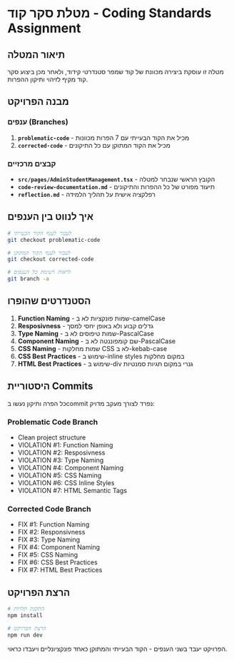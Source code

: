# מטלת סקר קוד - Coding Standards Assignment

## תיאור המטלה

מטלה זו עוסקת ביצירה מכוונת של קוד שמפר סטנדרטי קידוד, ולאחר מכן ביצוע סקר קוד מקיף לזיהוי ותיקון ההפרות.

## מבנה הפרויקט

### ענפים (Branches)

1. **`problematic-code`** - מכיל את הקוד הבעייתי עם 7 הפרות מכוונות
2. **`corrected-code`** - מכיל את הקוד המתוקן עם כל התיקונים

### קבצים מרכזיים

- **`src/pages/AdminStudentManagement.tsx`** - הקובץ הראשי שנבחר למטלה
- **`code-review-documentation.md`** - תיעוד מפורט של כל ההפרות והתיקונים
- **`reflection.md`** - רפלקציה אישית על תהליך הלמידה

## איך לנווט בין הענפים

```bash
# לעבור לענף הקוד הבעייתי
git checkout problematic-code

# לעבור לענף הקוד המתוקן
git checkout corrected-code

# לראות רשימת כל הענפים
git branch -a
```

## הסטנדרטים שהופרו

1. **Function Naming** - שמות פונקציות לא ב-camelCase
2. **Resposivness** - גדלים קבוע ולא באופן יחסי למסך  
3. **Type Naming** - שמות טיפוסים לא ב-PascalCase
4. **Component Naming** - שם קומפוננטה לא ב-PascalCase
5. **CSS Naming** - שמות מחלקות CSS לא ב-kebab-case
6. **CSS Best Practices** - שימוש ב-inline styles במקום מחלקות
7. **HTML Best Practices** - שימוש ב-div גנרי במקום תגיות סמנטיות

## היסטוריית Commits

כל הפרה ותיקון נעשו בcommit נפרד לצורך מעקב מדויק:

### Problematic Code Branch
- Clean project structure
- VIOLATION #1: Function Naming
- VIOLATION #2: Resposivness  
- VIOLATION #3: Type Naming
- VIOLATION #4: Component Naming
- VIOLATION #5: CSS Naming
- VIOLATION #6: CSS Inline Styles
- VIOLATION #7: HTML Semantic Tags

### Corrected Code Branch
- FIX #1: Function Naming
- FIX #2: Responsivness
- FIX #3: Type Naming  
- FIX #4: Component Naming
- FIX #5: CSS Naming
- FIX #6: CSS Best Practices
- FIX #7: HTML Best Practices

## הרצת הפרויקט

```bash
# התקנת תלויות
npm install

# הרצת הפרויקט
npm run dev
```

הפרויקט יעבד בשני הענפים - הקוד הבעייתי והמתוקן כאחד פונקציונליים ויעבדו כראוי. 
